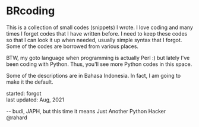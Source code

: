 # BRcoding

This is a collection of small codes (snippets) I wrote.
I love coding and many times I forget codes that I have written before. 
I need to keep these codes so that I can look it up when needed, 
usually simple syntax that I forgot.
Some of the codes are borrowed from various places.

BTW, my goto language when programming is actually Perl :)  but lately I've been coding with Python. Thus, you'll see more Python codes in this space.

Some of the descriptions are in Bahasa Indonesia. In fact, I am going to make it the default.

started: forgot<br>
last updated: Aug, 2021

-- budi, JAPH, but this time it means Just Another Python Hacker<br>
@rahard
